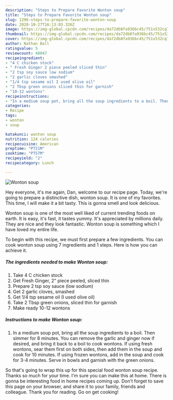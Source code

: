 ```yaml
---
description: "Steps to Prepare Favorite Wonton soup"
title: "Steps to Prepare Favorite Wonton soup"
slug: 1296-steps-to-prepare-favorite-wonton-soup
date: 2020-10-27T16:13:03.326Z
image: https://img-global.cpcdn.com/recipes/da72db8fa936bc45/751x532cq70/wonton-soup-recipe-main-photo.jpg
thumbnail: https://img-global.cpcdn.com/recipes/da72db8fa936bc45/751x532cq70/wonton-soup-recipe-main-photo.jpg
cover: https://img-global.cpcdn.com/recipes/da72db8fa936bc45/751x532cq70/wonton-soup-recipe-main-photo.jpg
author: Nathan Ball
ratingvalue: 5
reviewcount: 48047
recipeingredient:
- "4 C chicken stock"
- " Fresh Ginger 2 piece peeled sliced thin"
- "2 tsp soy sauce low sodium"
- "2 garlic cloves smashed"
- "1/4 tsp sesame oil I used olive oil"
- "2 Tbsp green onions sliced thin for garnish"
- "10-12 wontons"
recipeinstructions:
- "In a medium soup pot, bring all the soup ingredients to a boil. Then simmer for 8 minutes. You can remove the garlic and ginger now if desired, and bring it back to a boil to cook wontons. If using fresh wontons, sear them first on both sides, then add them in the soup and cook for 10 minutes. If using frozen wontons, add in the soup and cook for 3-4 minutes. Serve in bowls and garnish with the green onions."
categories:
- Recipe
tags:
- wonton
- soup

katakunci: wonton soup 
nutrition: 124 calories
recipecuisine: American
preptime: "PT21M"
cooktime: "PT57M"
recipeyield: "2"
recipecategory: Lunch

---
```



![Wonton soup](https://img-global.cpcdn.com/recipes/da72db8fa936bc45/751x532cq70/wonton-soup-recipe-main-photo.jpg)

Hey everyone, it's me again, Dan, welcome to our recipe page. Today, we're going to prepare a distinctive dish, wonton soup. It is one of my favorites. This time, I will make it a bit tasty. This is gonna smell and look delicious.

Wonton soup is one of the most well liked of current trending foods on earth. It is easy, it's fast, it tastes yummy. It's appreciated by millions daily. They are nice and they look fantastic. Wonton soup is something which I have loved my entire life.




To begin with this recipe, we must first prepare a few ingredients. You can cook wonton soup using 7 ingredients and 1 steps. Here is how you can achieve it.

<!--inarticleads1-->

##### The ingredients needed to make Wonton soup:

1. Take 4 C chicken stock
1. Get  Fresh Ginger, 2&#34; piece peeled, sliced thin
1. Prepare 2 tsp soy sauce (low sodium)
1. Get 2 garlic cloves, smashed
1. Get 1/4 tsp sesame oil (I used olive oil)
1. Take 2 Tbsp green onions, sliced thin for garnish
1. Make ready 10-12 wontons




<!--inarticleads2-->

##### Instructions to make Wonton soup:

1. In a medium soup pot, bring all the soup ingredients to a boil. Then simmer for 8 minutes. You can remove the garlic and ginger now if desired, and bring it back to a boil to cook wontons. If using fresh wontons, sear them first on both sides, then add them in the soup and cook for 10 minutes. If using frozen wontons, add in the soup and cook for 3-4 minutes. Serve in bowls and garnish with the green onions.




So that's going to wrap this up for this special food wonton soup recipe. Thanks so much for your time. I'm sure you can make this at home. There is gonna be interesting food in home recipes coming up. Don't forget to save this page on your browser, and share it to your family, friends and colleague. Thank you for reading. Go on get cooking!
